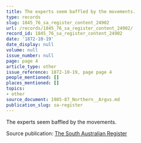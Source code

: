 ```yaml
---
title: The experts seem baffled by the movements.
type: records
slug: 1845_76_sa_register_content_24902
url: /records/1845_76_sa_register_content_24902/
record_id: 1845_76_sa_register_content_24902
date: '1872-10-19'
date_display: null
volume: null
issue_number: null
page: page 4
article_type: other
issue_reference: 1872-10-19, page page 4
people_mentioned: []
places_mentioned: []
topics:
- other
source_document: 1985-87_Northern__Argus.md
publication_slug: sa-register
---
```


The experts seem baffled by the movements.

Source publication: [The South Australian Register](/publications/sa-register/)
